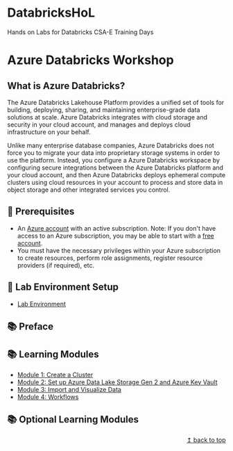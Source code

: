 # DatabricksHoL
Hands on Labs for Databricks CSA-E Training Days


# Azure Databricks Workshop

## What is Azure Databricks?

The Azure Databricks Lakehouse Platform provides a unified set of tools for building, deploying, sharing, and maintaining enterprise-grade data solutions at scale. Azure Databricks integrates with cloud storage and security in your cloud account, and manages and deploys cloud infrastructure on your behalf.

Unlike many enterprise database companies, Azure Databricks does not force you to migrate your data into proprietary storage systems in order to use the platform. Instead, you configure a Azure Databricks workspace by configuring secure integrations between the Azure Databricks platform and your cloud account, and then Azure Databricks deploys ephemeral compute clusters using cloud resources in your account to process and store data in object storage and other integrated services you control.

## :thinking: Prerequisites

* An [Azure account](https://azure.microsoft.com/free/) with an active subscription. Note: If you don't have access to an Azure subscription, you may be able to start with a [free account](https://www.azure.com/free).
* You must have the necessary privileges within your Azure subscription to create resources, perform role assignments, register resource providers (if required), etc.

## :test_tube: Lab Environment Setup

* [Lab Environment](./Modules/module00.md)

## :books: Preface



## :books: Learning Modules
* [Module 1: Create a Cluster](./Modules/module01.md)
* [Module 2: Set up Azure Data Lake Storage Gen 2 and Azure Key Vault](./Modules/module02.md)
* [Module 3: Import and Visualize Data](./Modules/module03.md)
* [Module 4: Workflows](./Modules/module04.md)

## :books: Optional Learning Modules


<div align="right"><a href="#microsoft-purview-workshop">↥ back to top</a></div>
